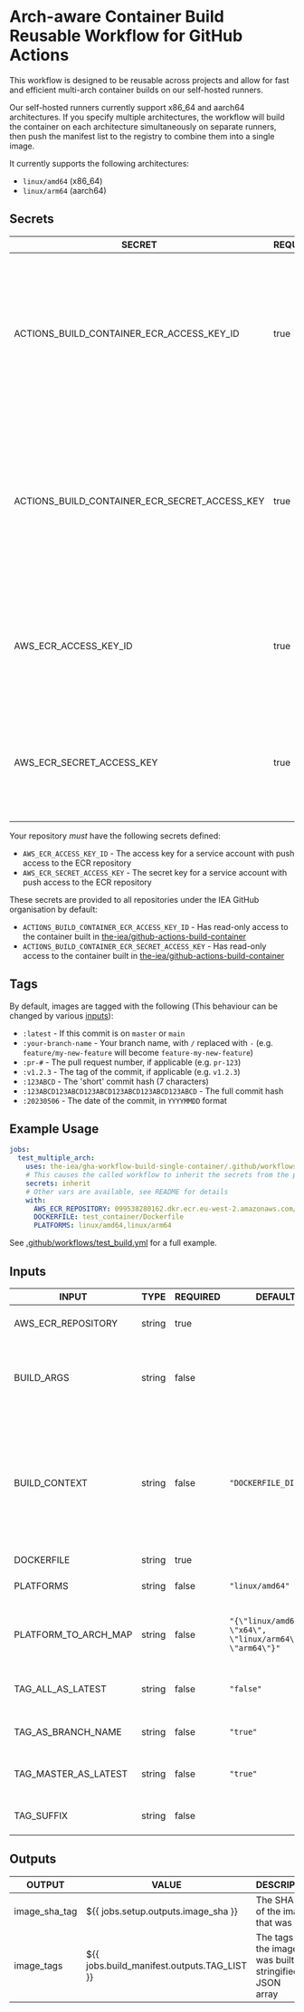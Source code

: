 # Arch-aware Container Build Reusable Workflow for GitHub Actions

This workflow is designed to be reusable across projects and allow for fast and efficient multi-arch container builds on our self-hosted runners.

Our self-hosted runners currently support x86_64 and aarch64 architectures. If you specify multiple architectures, the workflow will build the container on each architecture simultaneously on separate runners, then push the manifest list to the registry to combine them into a single image.

It currently supports the following architectures:
  - `linux/amd64` (x86_64)
  - `linux/arm64` (aarch64)

## Secrets

<!-- AUTO-DOC-SECRETS:START - Do not remove or modify this section -->

|                    SECRET                     | REQUIRED |                                                                                                       DESCRIPTION                                                                                                       |
|-----------------------------------------------|----------|-------------------------------------------------------------------------------------------------------------------------------------------------------------------------------------------------------------------------|
|   ACTIONS_BUILD_CONTAINER_ECR_ACCESS_KEY_ID   |   true   |   The AWS access key ID to use to grab the container built in [the-iea/github-actions-build-container](https://github.com/the-iea/github-actions-build-container) (Provided as an organisation secret within the IEA)   |
| ACTIONS_BUILD_CONTAINER_ECR_SECRET_ACCESS_KEY |   true   | The AWS secret access key to use to grab the container built in [the-iea/github-actions-build-container](https://github.com/the-iea/github-actions-build-container) (Provided as an organisation secret within the IEA) |
|             AWS_ECR_ACCESS_KEY_ID             |   true   |                                                The AWS access key ID to use for the ECR login (must have permissions to push to the repository you're trying to push to)                                                |
|           AWS_ECR_SECRET_ACCESS_KEY           |   true   |                                              The AWS secret access key to use for the ECR login (must have permissions to push to the repository you're trying to push to)                                              |

<!-- AUTO-DOC-SECRETS:END -->

Your repository _must_ have the following secrets defined:

  - `AWS_ECR_ACCESS_KEY_ID` - The access key for a service account with push access to the ECR repository
  - `AWS_ECR_SECRET_ACCESS_KEY` - The secret key for a service account with push access to the ECR repository

These secrets are provided to all repositories under the IEA GitHub organisation by default:

  - `ACTIONS_BUILD_CONTAINER_ECR_ACCESS_KEY_ID` - Has read-only access to the container built in [the-iea/github-actions-build-container](https://github.com/the-iea/github-actions-build-container)
  - `ACTIONS_BUILD_CONTAINER_ECR_SECRET_ACCESS_KEY` - Has read-only access to the container built in [the-iea/github-actions-build-container](https://github.com/the-iea/github-actions-build-container)

## Tags

By default, images are tagged with the following (This behaviour can be changed by various [inputs](#inputs)):

  - `:latest` - If this commit is on `master` or `main`
  - `:your-branch-name` - Your branch name, with `/` replaced with `-` (e.g. `feature/my-new-feature` will become `feature-my-new-feature`)
  - `:pr-#` - The pull request number, if applicable (e.g. `pr-123`)
  - `:v1.2.3` - The tag of the commit, if applicable (e.g. `v1.2.3`)
  - `:123ABCD` - The 'short' commit hash (7 characters)
  - `:123ABCD123ABCD123ABCD123ABCD123ABCD123ABCD` - The full commit hash
  - `:20230506` - The date of the commit, in `YYYYMMDD` format

## Example Usage

```yaml
jobs:
  test_multiple_arch:
    uses: the-iea/gha-workflow-build-single-container/.github/workflows/build_container.yml@master
    # This causes the called workflow to inherit the secrets from the parent workflow (this one)
    secrets: inherit
    # Other vars are available, see README for details
    with:
      AWS_ECR_REPOSITORY: 099538280162.dkr.ecr.eu-west-2.amazonaws.com/iea/shared/cr/gh/bld/psh/test
      DOCKERFILE: test_container/Dockerfile
      PLATFORMS: linux/amd64,linux/arm64
```
See [.github/workflows/test_build.yml](.github/workflows/test_build.yml) for a full example.

## Inputs

<!-- AUTO-DOC-INPUT:START - Do not remove or modify this section -->

|        INPUT         |  TYPE  | REQUIRED |                          DEFAULT                           |                                                                                                  DESCRIPTION                                                                                                  |
|----------------------|--------|----------|------------------------------------------------------------|---------------------------------------------------------------------------------------------------------------------------------------------------------------------------------------------------------------|
|  AWS_ECR_REPOSITORY  | string |   true   |                                                            |                                                                              The AWS ECR repository to push<br>the container to                                                                               |
|      BUILD_ARGS      | string |  false   |                                                            |                                                         The build arguments to pass to<br> the Docker build (Newline separated string<br>of KEY=VAR)                                                          |
|    BUILD_CONTEXT     | string |  false   |                   `"DOCKERFILE_DIRNAME"`                   | Build context used by the docker<br> builder (. to reference top of<br> Git repo, DOCKERFILE_DIRNAME to reference Dockerfile<br> directory - Either BUILD_CONTEXT or DOCKERFILE<br>or both must be specified) |
|      DOCKERFILE      | string |   true   |                                                            |                                                                                            The Dockerfile to build                                                                                            |
|      PLATFORMS       | string |  false   |                      `"linux/amd64"`                       |                                                                            The platforms to build for (comma<br>separated string)                                                                             |
| PLATFORM_TO_ARCH_MAP | string |  false   | `"{\"linux/amd64\": \"x64\", \"linux/arm64\": \"arm64\"}"` |                                                     A JSON object mapping platform to<br> architecture (Generally, you should not need<br>to change this)                                                     |
|  TAG_ALL_AS_LATEST   | string |  false   |                         `"false"`                          |                                                                    If true, tag the image as<br> latest no matter what branch we're<br>on                                                                     |
|  TAG_AS_BRANCH_NAME  | string |  false   |                          `"true"`                          |                                                                                Whether to tag the image as<br>the branch name                                                                                 |
| TAG_MASTER_AS_LATEST | string |  false   |                          `"true"`                          |                                                                  If true, tag the image as<br> latest if the branch is `master`<br>or `main`                                                                  |
|      TAG_SUFFIX      | string |  false   |                                                            |                                                                                      The suffix to append to the<br>tag                                                                                       |

<!-- AUTO-DOC-INPUT:END -->






## Outputs

<!-- AUTO-DOC-OUTPUT:START - Do not remove or modify this section -->

|    OUTPUT     |                    VALUE                    |                               DESCRIPTION                               |
|---------------|---------------------------------------------|-------------------------------------------------------------------------|
| image_sha_tag |     ${{ jobs.setup.outputs.image_sha }}     |               The SHA tag of the image<br>that was built                |
|  image_tags   | ${{ jobs.build_manifest.outputs.TAG_LIST }} | The tags of the image that<br> was built as a stringified JSON<br>array |

<!-- AUTO-DOC-OUTPUT:END -->










